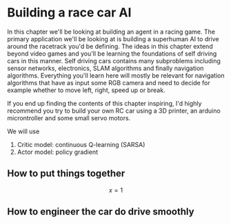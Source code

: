 # Building a race car AI
In this chapter we'll be looking at building an agent in a racing game. The primary application we'll be looking at is building a superhuman AI to drive around the racetrack you'd be defining. The ideas in this chapter extend beyond video games and you'll be learning the foundations of self driving cars in this manner. Self driving cars contains many subproblems including sensor networks, electronics, SLAM algorithms and finally navigation algorithms. Everything you'll learn here will mostly be relevant for navigation algorithms that have as input some RGB camera and need to decide for example whether to move left, right, speed up or break.

If you end up finding the contents of this chapter inspiring, I'd highly recommend you try to build your own RC car using a 3D printer, an arduino microntroller and some small servo motors.

We will use
1. Critic model: continuous Q-learning (SARSA)
2. Actor model: policy gradient

## How to put things together

$$ x=1 $$

## How to engineer the car do drive smoothly